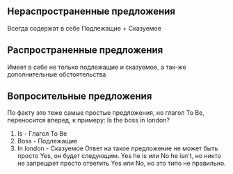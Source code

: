 ## Нераспространенные предложения
Всегда содержат в себе Подлежащие + Сказуемое

## Распространенные предложения
Имеет в себе не только подлежащие и сказуемое, а так-же дополнительные обстоятельства

## Вопросительные предложения
По факту это теже самые простые предложения, но глагол To Be, переносится вперед, к примеру:
Is the boss in london? 
1) Is - Глагол To Be
2) Boss - Подлежащие
3) In london - Сказуемое
Ответ на такое предложение не может быть просто Yes, он будет следующим.
Yes he is или No he isn't, но никто не запрещает просто ответить Yes или No, но это типо не правильно.